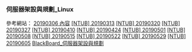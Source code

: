 ### **伺服器架設與規劃_Linux**  

參考網站：
[20190306 內容](https://hackmd.io/hhxA6h-rRzud_-4YtwuetA)
[[NTUB] 20190313](https://hackmd.io/s/rkRniNLvE)
[[NTUB] 20190320](https://hackmd.io/s/Hyd4x8yOV)
[[NTUB] 20190327](https://hackmd.io/s/HyjYDL_u4)
[[NTUB] 20190410](https://hackmd.io/s/BktinWst4)
[[NTUB] 20190424](https://hackmd.io/s/rJWYNtp5E)
[[NTUB] 20190501](https://hackmd.io/s/Hkj3PnIs4)
[[NTUB] 20190508](https://hackmd.io/s/H1hdcylnN)
[[NTUB] 20190515](https://hackmd.io/s/SJuPrQt24)
[[NTUB] 20190522](https://hackmd.io/s/ryMqHDG6N)
[[NTUB] 20190529](https://hackmd.io/s/rknKldqpV)
[[NTUB] 20190605](https://hackmd.io/@9aNJt5JYQHa6VF2VawexvA/r1KxXCE0V)
[BlackBoard_伺服器架設與規劃](https://bb.ntub.edu.tw/webapps/blackboard/content/listContent.jsp?course_id=_20402_1&content_id=_69414_1&mode=reset)
